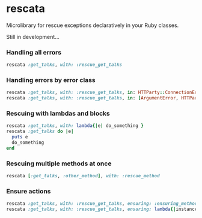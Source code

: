 # rescata
Microlibrary for rescue exceptions declaratively in your Ruby classes.

Still in development...

### Handling all errors

```ruby
rescata :get_talks, with: :rescue_get_talks
```

### Handling errors by error class

```ruby
rescata :get_talks, with: :rescue_get_talks, in: HTTParty::ConnectionError
rescata :get_talks, with: :rescue_get_talks, in: [ArgumentError, HTTParty::ConnectionError]
```

### Rescuing with lambdas and blocks

```ruby
rescata :get_talks, with: lambda{|e| do_something }
rescata :get_talks do |e|
  puts e
  do_something
end
```

### Rescuing multiple methods at once

```ruby
rescata [:get_talks, :other_method], with: :rescue_method
```

### Ensure actions

```ruby
rescata :get_talks, with: :rescue_get_talks, ensuring: :ensuring_method
rescata :get_talks, with: :rescue_get_talks, ensuring: lambda{|instance| do_something }
```